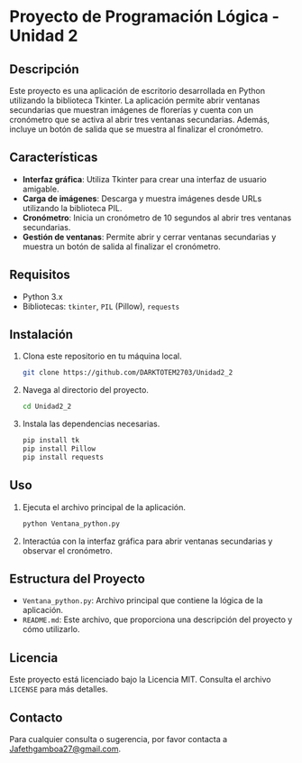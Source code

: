 # Proyecto de Programación Lógica - Unidad 2

## Descripción

Este proyecto es una aplicación de escritorio desarrollada en Python utilizando la biblioteca Tkinter. La aplicación permite abrir ventanas secundarias que muestran imágenes de florerías y cuenta con un cronómetro que se activa al abrir tres ventanas secundarias. Además, incluye un botón de salida que se muestra al finalizar el cronómetro.

## Características

- **Interfaz gráfica**: Utiliza Tkinter para crear una interfaz de usuario amigable.
- **Carga de imágenes**: Descarga y muestra imágenes desde URLs utilizando la biblioteca PIL.
- **Cronómetro**: Inicia un cronómetro de 10 segundos al abrir tres ventanas secundarias.
- **Gestión de ventanas**: Permite abrir y cerrar ventanas secundarias y muestra un botón de salida al finalizar el cronómetro.

## Requisitos

- Python 3.x
- Bibliotecas: `tkinter`, `PIL` (Pillow), `requests`

## Instalación

1. Clona este repositorio en tu máquina local.
   ```bash
   git clone https://github.com/DARKTOTEM2703/Unidad2_2
   ```
2. Navega al directorio del proyecto.
   ```bash
   cd Unidad2_2
   ```
3. Instala las dependencias necesarias.
   ```bash
   pip install tk
   pip install Pillow
   pip install requests
   ```

## Uso

1. Ejecuta el archivo principal de la aplicación.
   ```bash
   python Ventana_python.py
   ```
2. Interactúa con la interfaz gráfica para abrir ventanas secundarias y observar el cronómetro.

## Estructura del Proyecto

- `Ventana_python.py`: Archivo principal que contiene la lógica de la aplicación.
- `README.md`: Este archivo, que proporciona una descripción del proyecto y cómo utilizarlo.

## Licencia

Este proyecto está licenciado bajo la Licencia MIT. Consulta el archivo `LICENSE` para más detalles.

## Contacto

Para cualquier consulta o sugerencia, por favor contacta a [Jafethgamboa27@gmail.com](mailto:Jafethgamboa27@gmail.com).
